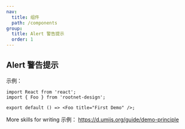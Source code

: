 ```yaml
---
nav:
  title: 组件
  path: /components
group:
  title: Alert 警告提示
  order: 1
---
```


## Alert 警告提示

示例：

```tsx
import React from 'react';
import { Foo } from 'rootnet-design';

export default () => <Foo title="First Demo" />;
```

More skills for writing 示例： https://d.umijs.org/guide/demo-principle
